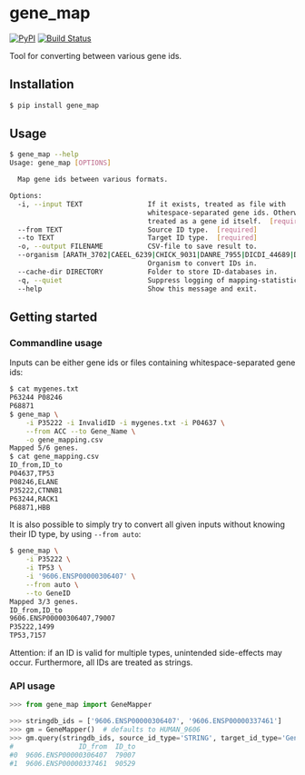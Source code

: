 # gene_map

[![PyPI](https://img.shields.io/pypi/v/gene_map.svg?style=flat)](https://pypi.python.org/pypi/gene_map) [![Build Status](https://img.shields.io/travis/kpj/gene_map.svg?style=flat)](https://travis-ci.org/kpj/gene_map)

Tool for converting between various gene ids.

## Installation

```bash
$ pip install gene_map
```

## Usage

```bash
$ gene_map --help
Usage: gene_map [OPTIONS]

  Map gene ids between various formats.

Options:
  -i, --input TEXT                If it exists, treated as file with
                                  whitespace-separated gene ids. Otherwise
                                  treated as a gene id itself.  [required]
  --from TEXT                     Source ID type.  [required]
  --to TEXT                       Target ID type.  [required]
  -o, --output FILENAME           CSV-file to save result to.
  --organism [ARATH_3702|CAEEL_6239|CHICK_9031|DANRE_7955|DICDI_44689|DROME_7227|ECOLI_83333|HUMAN_9606|MOUSE_10090|RAT_10116|SCHPO_284812|YEAST_559292]
                                  Organism to convert IDs in.
  --cache-dir DIRECTORY           Folder to store ID-databases in.
  -q, --quiet                     Suppress logging of mapping-statistics.
  --help                          Show this message and exit.
```

## Getting started

### Commandline usage

Inputs can be either gene ids or files containing whitespace-separated gene ids:

```bash
$ cat mygenes.txt
P63244 P08246
P68871
$ gene_map \
    -i P35222 -i InvalidID -i mygenes.txt -i P04637 \
    --from ACC --to Gene_Name \
    -o gene_mapping.csv
Mapped 5/6 genes.
$ cat gene_mapping.csv
ID_from,ID_to
P04637,TP53
P08246,ELANE
P35222,CTNNB1
P63244,RACK1
P68871,HBB
```

It is also possible to simply try to convert all given inputs without knowing their ID type, by using `--from auto`:
```bash
$ gene_map \
    -i P35222 \
    -i TP53 \
    -i '9606.ENSP00000306407' \
    --from auto \
    --to GeneID
Mapped 3/3 genes.
ID_from,ID_to
9606.ENSP00000306407,79007
P35222,1499
TP53,7157
```
Attention: if an ID is valid for multiple types, unintended side-effects may occur.
Furthermore, all IDs are treated as strings.

### API usage

```python
>>> from gene_map import GeneMapper

>>> stringdb_ids = ['9606.ENSP00000306407', '9606.ENSP00000337461']
>>> gm = GeneMapper()  # defaults to HUMAN_9606
>>> gm.query(stringdb_ids, source_id_type='STRING', target_id_type='GeneID')
#                ID_from  ID_to
#0  9606.ENSP00000306407  79007
#1  9606.ENSP00000337461  90529
```
